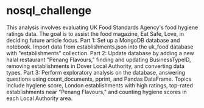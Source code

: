 # nosql_challenge


This analysis involves evaluating UK Food Standards Agency's food hygiene ratings data. The goal is to assist the food magazine, Eat Safe, Love, in deciding future article focus.
Part 1: Set up a MongoDB database and notebook. Import data from establishments.json into the uk_food database with "establishments" collection.
Part 2: Update database by adding a new halal restaurant "Penang Flavours," finding and updating BusinessTypeID, removing establishments in Dover Local Authority, and converting data types.
Part 3: Perform exploratory analysis on the database, answering questions using count_documents, pprint, and Pandas DataFrame. Topics include hygiene score, London establishments with high ratings, top-rated establishments near "Penang Flavours," and counting hygiene scores in each Local Authority area.
